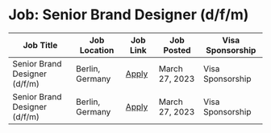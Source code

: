 # Job: Senior Brand Designer (d/f/m)

| Job Title | Job Location | Job Link | Job Posted | Visa Sponsorship |
| --- | --- | --- | --- | --- |
| Senior Brand Designer (d/f/m) | Berlin, Germany | [Apply](https://taxfix.de/en/careers/open-position/6675968002/) | March 27, 2023 | Visa Sponsorship |
| Senior Brand Designer (d/f/m) | Berlin, Germany | [Apply](https://taxfix.de/en/careers/open-position/6675968002/) | March 27, 2023 | Visa Sponsorship |
